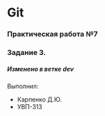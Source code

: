 # Git
### Практическая работа №7
### Задание 3.
##### Изменено в ветке dev

Выполнил:
* Карпенко Д.Ю.
* УВП-313
